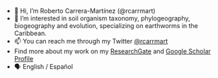 - 👋 Hi, I’m Roberto Carrera-Martínez (@rcarrmart)
- 👀 I’m interested in soil organism taxonomy, phylogeography, biogeography and evolution, specializing on earthworms in the Caribbean. 
- 📫 You can reach me through my Twitter [@rcarrmart](https://twitter.com/RCarrMart)
- Find more about my work on my [ResearchGate](https://www.researchgate.net/profile/Roberto-Carrera-Martinez) and [Google Scholar Profile](https://scholar.google.com/citations?user=Kq_D3PQAAAAJ&hl=en&oi=ao)
- 🗣️ English / Español 
<!---
rcarrmart/rcarrmart is a ✨ special ✨ repository because its `README.md` (this file) appears on your GitHub profile.
You can click the Preview link to take a look at your changes.
--->

